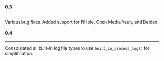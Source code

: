 #### 0.3
---
Various bug fixes.
Added support for PiHole, Open Media Vault, and Debian.

#### 0.4
---
Consolidated all built-in log file types to use `built_in_process_log()` for simplification.
